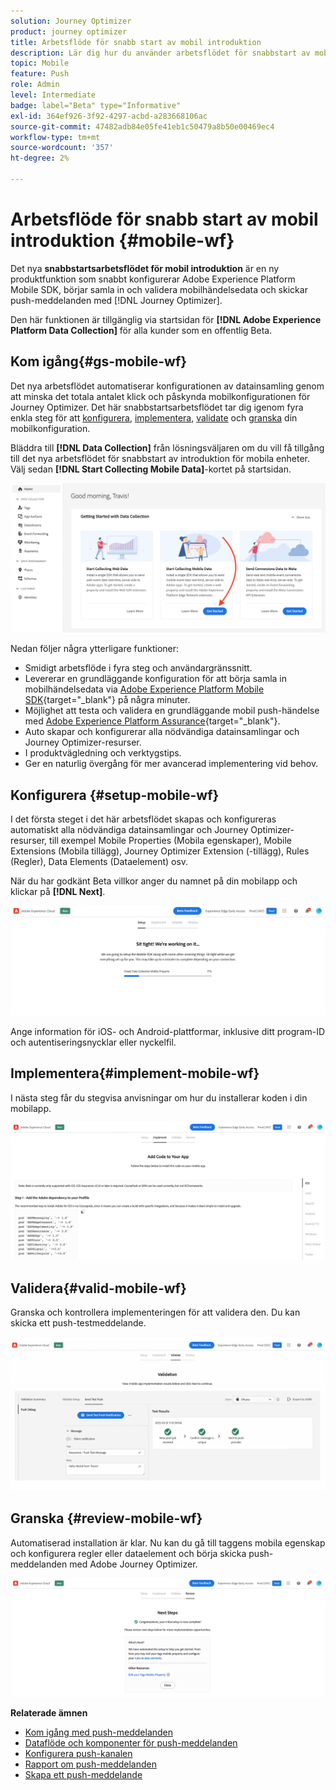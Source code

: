```yaml
---
solution: Journey Optimizer
product: journey optimizer
title: Arbetsflöde för snabb start av mobil introduktion
description: Lär dig hur du använder arbetsflödet för snabbstart av mobil introduktion
topic: Mobile
feature: Push
role: Admin
level: Intermediate
badge: label="Beta" type="Informative"
exl-id: 364ef926-3f92-4297-acbd-a283668106ac
source-git-commit: 47482adb84e05fe41eb1c50479a8b50e00469ec4
workflow-type: tm+mt
source-wordcount: '357'
ht-degree: 2%

---
```


# Arbetsflöde för snabb start av mobil introduktion {#mobile-wf}

Det nya **snabbstartsarbetsflödet för mobil introduktion** är en ny produktfunktion som snabbt konfigurerar Adobe Experience Platform Mobile SDK, börjar samla in och validera mobilhändelsedata och skickar push-meddelanden med [!DNL Journey Optimizer].

Den här funktionen är tillgänglig via startsidan för **[!DNL Adobe Experience Platform Data Collection]** för alla kunder som en offentlig Beta.

## Kom igång{#gs-mobile-wf}

Det nya arbetsflödet automatiserar konfigurationen av datainsamling genom att minska det totala antalet klick och påskynda mobilkonfigurationen för Journey Optimizer. Det här snabbstartsarbetsflödet tar dig igenom fyra enkla steg för att [konfigurera](##setup-mobile-wf), [implementera](#implement-mobile-wf), [validate](#valid-mobile-wf) och [granska](#review-mobile-wf) din mobilkonfiguration.

Bläddra till **[!DNL Data Collection]** från lösningsväljaren om du vill få tillgång till det nya arbetsflödet för snabbstart av introduktion för mobila enheter. Välj sedan **[!DNL Start Collecting Mobile Data]**-kortet på startsidan.

![](assets/mobile-wf-home.png)

Nedan följer några ytterligare funktioner:

* Smidigt arbetsflöde i fyra steg och användargränssnitt.
* Levererar en grundläggande konfiguration för att börja samla in mobilhändelsedata via [Adobe Experience Platform Mobile SDK](https://developer.adobe.com/client-sdks/documentation/){target="_blank"} på några minuter.
* Möjlighet att testa och validera en grundläggande mobil push-händelse med [Adobe Experience Platform Assurance](https://experienceleague.adobe.com/docs/experience-platform/assurance/home.html){target="_blank"}.
* Auto skapar och konfigurerar alla nödvändiga datainsamlingar och Journey Optimizer-resurser.
* I produktvägledning och verktygstips.
* Ger en naturlig övergång för mer avancerad implementering vid behov.

## Konfigurera {#setup-mobile-wf}

I det första steget i det här arbetsflödet skapas och konfigureras automatiskt alla nödvändiga datainsamlingar och Journey Optimizer-resurser, till exempel Mobile Properties (Mobila egenskaper), Mobile Extensions (Mobila tillägg), Journey Optimizer Extension (-tillägg), Rules (Regler), Data Elements (Dataelement) osv.

När du har godkänt Beta villkor anger du namnet på din mobilapp och klickar på **[!DNL Next]**.

![](assets/mobile-wf-setup.png)

Ange information för iOS- och Android-plattformar, inklusive ditt program-ID och autentiseringsnycklar eller nyckelfil.

## Implementera{#implement-mobile-wf}

I nästa steg får du stegvisa anvisningar om hur du installerar koden i din mobilapp.

![](assets/mobile-wf-add-code.png)


## Validera{#valid-mobile-wf}

Granska och kontrollera implementeringen för att validera den. Du kan skicka ett push-testmeddelande.

![](assets/mobile-wf-valid.png)


## Granska {#review-mobile-wf}

Automatiserad installation är klar. Nu kan du gå till taggens mobila egenskap och konfigurera regler eller dataelement och börja skicka push-meddelanden med Adobe Journey Optimizer.

![](assets/mobile-wf-done.png)


**Relaterade ämnen**

* [Kom igång med push-meddelanden](get-started-push.md)
* [Dataflöde och komponenter för push-meddelanden](push-gs.md)
* [Konfigurera push-kanalen](push-configuration.md)
* [Rapport om push-meddelanden](../reports/journey-global-report-cja-push.md#push-global)
* [Skapa ett push-meddelande](create-push.md)
